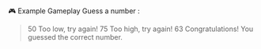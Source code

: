 🎮 Example Gameplay
Guess a number :
> 50
Too low, try again!
> 75
Too high, try again!
> 63
Congratulations! You guessed the correct number.
